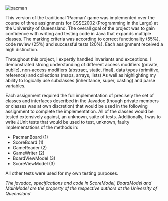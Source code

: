 ![pacman](https://user-images.githubusercontent.com/19520346/69231371-af492480-0bd4-11ea-8575-e47e0ef59aa9.PNG)

This version of the traditional 'Pacman' game was implemented over the course of three assignments for CSSE2002 (Programming in the Large) at the University of Queensland. The overall goal of the project was to gain confidence with writing and testing code in Java that expands multiple classes. The marking criteria was according to correct functionality (55%), code review (25%) and successful tests (20%). Each assignment received a high distinction.

Throughout this project, I expertly handled invariants and exceptions. I demonstrated strong understanding of different access modifiers (private, public), non-access modifiers (abstract, static, final), data types (primitive, reference) and collections (maps, arrays, lists) As well as highlighting my ability to logically use subclasses (inheritance, super, casting) and parse variables.

Each assignment required the full implementation of precisely the set of classes and interfaces described in the Javadoc (though private members or classes was at own discretion) that would be used in the following assignment to complete the implementation. All of the classes would be tested extensively against, an unknown, suite of tests. Additionally, I was to write JUnit tests that would be used to test, unknown, faulty implementations of the methods in:
- PacmanBoard (1)
- ScoreBoard (1)
- GameReader (2)
- GameWriter (2)
- BoardViewModel (3)
- ScoreViewModel (3)

All other tests were used for my own testing purposes.

_The javadoc, specifications and code in ScoreModel, BoardModel and MainModel are the property of the respective authors at the University of Queensland_
